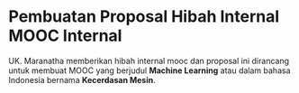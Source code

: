 # Pembuatan Proposal Hibah Internal MOOC Internal

UK. Maranatha memberikan hibah internal mooc dan proposal ini dirancang untuk membuat MOOC yang berjudul **Machine Learning** atau dalam bahasa Indonesia bernama **Kecerdasan Mesin**.
